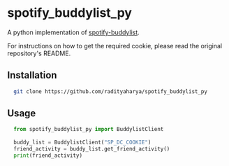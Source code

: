 
# spotify_buddylist_py

A python implementation of [spotify-buddylist](https://github.com/valeriangalliat/spotify-buddylist).

For instructions on how to get the required cookie, please read the original repository's README.

## Installation

```bash
  git clone https://github.com/radityaharya/spotify_buddylist_py
```

## Usage

```python
  from spotify_buddylist_py import BuddylistClient
  
  buddy_list = BuddylistClient("SP_DC_COOKIE")
  friend_activity = buddy_list.get_friend_activity()
  print(friend_activity)
```
